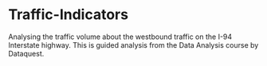 # Traffic-Indicators
Analysing the traffic volume about the westbound traffic on the I-94 Interstate highway. This is guided analysis from the Data Analysis course by Dataquest.
